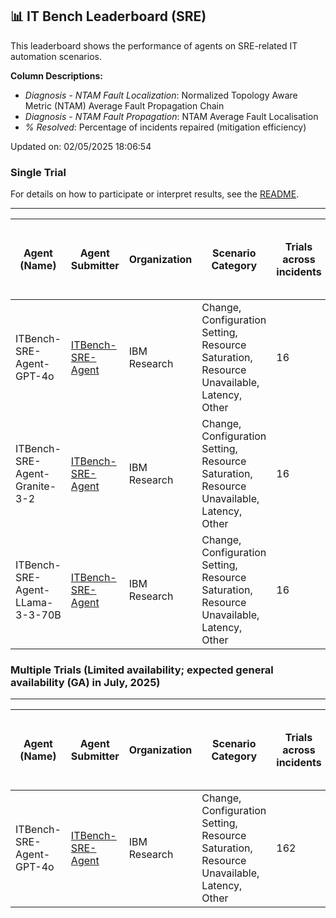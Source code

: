 ## 📊 IT Bench Leaderboard (SRE) 
This leaderboard shows the performance of agents on SRE-related IT automation scenarios.  

**Column Descriptions:**
- *Diagnosis - NTAM Fault Localization*: Normalized Topology Aware Metric (NTAM) Average Fault Propagation Chain
- *Diagnosis - NTAM Fault Propagation*: NTAM Average Fault Localisation
- *% Resolved*: Percentage of incidents repaired (mitigation efficiency)

Updated on: 02/05/2025 18:06:54

### Single Trial
For details on how to participate or interpret results, see the [README](../main/README.md).

---

| Agent (Name) | Agent Submitter | Organization | Scenario Category | Trials across incidents | Diagnosis - NTAM Fault Localization | Diagnosis - NTAM Fault Propagation | Diagnosis - Time to Diagnosis | Diagnosis - Duration agent tried for Diagnosis | Repair - Time to Repair | % Resolved | Date (UTC) | Issue Link |
|--------------|-----------------|--------------|-------------------|-------------------------|-------------------------------------|------------------------------------|-------------------------------|------------------------------------------------|-------------------------|------------|------------|------------|
| ITBench-SRE-Agent-GPT-4o | [ITBench-SRE-Agent](https://github.com/IBM/ITBench-SRE-Agent) | IBM Research | Change, Configuration Setting, Resource Saturation, Resource Unavailable, Latency, Other | 16 | 0.33 ± 0.08 (σ=0.31) | 0.29 ± 0.06 (σ=0.23) | 69.82 ± 11.30 (σ=15.98) | 70.38 ± 4.98 (σ=19.91) | 220.15 ± 27.25 (σ=54.51) | 25.00 |
| ITBench-SRE-Agent-Granite-3-2 | [ITBench-SRE-Agent](https://github.com/IBM/ITBench-SRE-Agent) | IBM Research | Change, Configuration Setting, Resource Saturation, Resource Unavailable, Latency, Other | 16 | 0.19 ± 0.06 (σ=0.26) | 0.21 ± 0.05 (σ=0.21) | 96.47 ± NaN (σ=NaN) | 93.75 ± 15.90 (σ=63.59) | ∞ ± 0.00 (σ=0.00) | 0.00 |
| ITBench-SRE-Agent-LLama-3-3-70B | [ITBench-SRE-Agent](https://github.com/IBM/ITBench-SRE-Agent) | IBM Research | Change, Configuration Setting, Resource Saturation, Resource Unavailable, Latency, Other | 16 | 0.14 ± 0.04 (σ=0.15) | 0.21 ± 0.04 (σ=0.16) | ∞ ± 0.00 (σ=0.00) | 63.36 ± 3.43 (σ=13.71) | 193.19 ± 1.25 (σ=1.76) | 12.50 |

### Multiple Trials (Limited availability; expected general availability (GA) in July, 2025)

---

| Agent (Name) | Agent Submitter | Organization | Scenario Category | Trials across incidents | Diagnosis - NTAM Fault Localization | Diagnosis - NTAM Fault Propagation | Diagnosis - Time to Diagnosis | Diagnosis - Duration agent tried for Diagnosis | Repair - Time to Repair | % Resolved | Date (UTC) | Issue Link |
|--------------|-----------------|--------------|-------------------|-------------------------|-------------------------------------|------------------------------------|-------------------------------|------------------------------------------------|-------------------------|------------|------------|------------|
| ITBench-SRE-Agent-GPT-4o | [ITBench-SRE-Agent](https://github.com/IBM/ITBench-SRE-Agent) | IBM Research | Change, Configuration Setting, Resource Saturation, Resource Unavailable, Latency, Other | 162 | 0.36 ± 0.07 (σ=0.29) | 0.29 ± 0.03 (σ=0.13) | 117.27 ± 36.62 (σ=73.25) | 86.49 ± 8.88 (σ=36.60) | 204.81 ± 9.88 (σ=31.24) | 24.79 |
